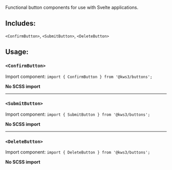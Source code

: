 Functional button components for use with Svelte applications.

## Includes:
`<ConfirmButton>`, `<SubmitButton>`, `<DeleteButton>`


## Usage:

### `<ConfirmButton>`
Import component:
`import { ConfirmButton } from '@kws3/buttons';`

**No SCSS import**

-------

### `<SubmitButton>`
Import component:
`import { SubmitButton } from '@kws3/buttons';`

**No SCSS import**

-------

### `<DeleteButton>`
Import component:
`import { DeleteButton } from '@kws3/buttons';`

**No SCSS import**



